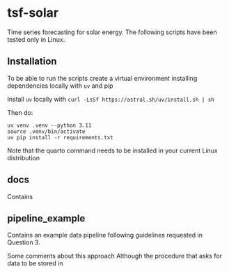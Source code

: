 # tsf-solar

Time series forecasting for solar energy.
The following scripts have  been tested only in Linux.

## Installation
To be able to run the scripts create a virtual environment
installing dependencies locally with `uv` and pip

Install `uv`  locally with  `curl -LsSf https://astral.sh/uv/install.sh | sh`


Then do:
```
uv venv .venv --python 3.11
source .venv/bin/activate
uv pip install -r requirements.txt
```

Note that the quarto command needs to be installed in your current
Linux distribution


## docs

Contains 

## pipeline_example

Contains an example data pipeline following guidelines
requested in Question 3.

Some comments about this approach
Although the procedure that asks for data to be
stored in 


